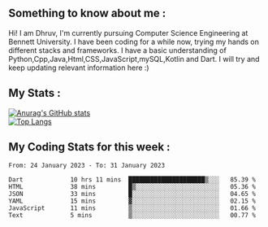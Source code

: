 ## Something to know about me : <br>
Hi! I am Dhruv, I'm currently pursuing Computer Science Engineering at Bennett University. I have been coding for a while now, trying my hands on different stacks and frameworks.
I have a basic understanding of Python,Cpp,Java,Html,CSS,JavaScript,mySQL,Kotlin and Dart. I will try and keep updating relevant information here :)
<br>

## My Stats : <br>
[![Anurag's GitHub stats](https://github-readme-stats.vercel.app/api?username=DhruvLawaniya&show_icons=true&theme=tokyonight&hide=prs,issues)](https://github.com/anuraghazra/github-readme-stats)<br>
[![Top Langs](https://github-readme-stats.vercel.app/api/top-langs/?username=DhruvLawaniya&theme=tokyonight)](https://github.com/anuraghazra/github-readme-stats)
## My Coding Stats for this week : <br>
<!--START_SECTION:waka-->

```text
From: 24 January 2023 - To: 31 January 2023

Dart             10 hrs 11 mins  █████████████████████▒░░░   85.39 %
HTML             38 mins         █▒░░░░░░░░░░░░░░░░░░░░░░░   05.36 %
JSON             33 mins         █░░░░░░░░░░░░░░░░░░░░░░░░   04.65 %
YAML             15 mins         ▓░░░░░░░░░░░░░░░░░░░░░░░░   02.15 %
JavaScript       11 mins         ▒░░░░░░░░░░░░░░░░░░░░░░░░   01.66 %
Text             5 mins          ▒░░░░░░░░░░░░░░░░░░░░░░░░   00.77 %
```

<!--END_SECTION:waka-->


<br>
